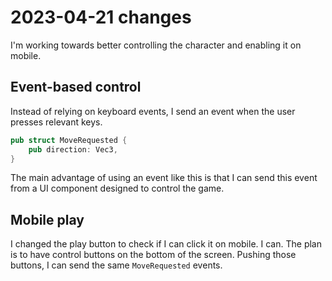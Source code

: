 # 2023-04-21 changes

I'm working towards better controlling the character and enabling it on mobile.

## Event-based control

Instead of relying on keyboard events,
I send an event when the user presses relevant keys.

```rust
pub struct MoveRequested {
    pub direction: Vec3,
}
```

The main advantage of using an event like this is that I can send this event
from a UI component designed to control the game.

## Mobile play

I changed the play button to check if I can click it on mobile.
I can. The plan is to have control buttons on the bottom of the screen.
Pushing those buttons, I can send the same `MoveRequested` events.

